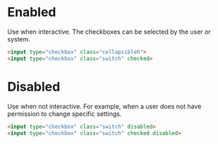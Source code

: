 # Enabled
Use when interactive. The checkboxes can be selected by the user or system.

```html
<input type="checkbox" class="collapsibleh">
<input type="checkbox" class="switch" checked>
```

# Disabled
Use when not interactive. For example, when a user does not have permission to change specific settings.

```html
<input type="checkbox" class="switch" disabled>
<input type="checkbox" class="switch" checked disabled>
```